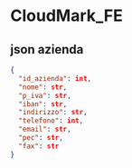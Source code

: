 # CloudMark_FE
## json azienda
```json
{
  "id_azienda": int,
  "nome": str,
  "p_iva": str,
  "iban": str,
  "indirizzo": str,
  "telefono": int,
  "email": str,
  "pec": str,
  "fax": str
}
```
